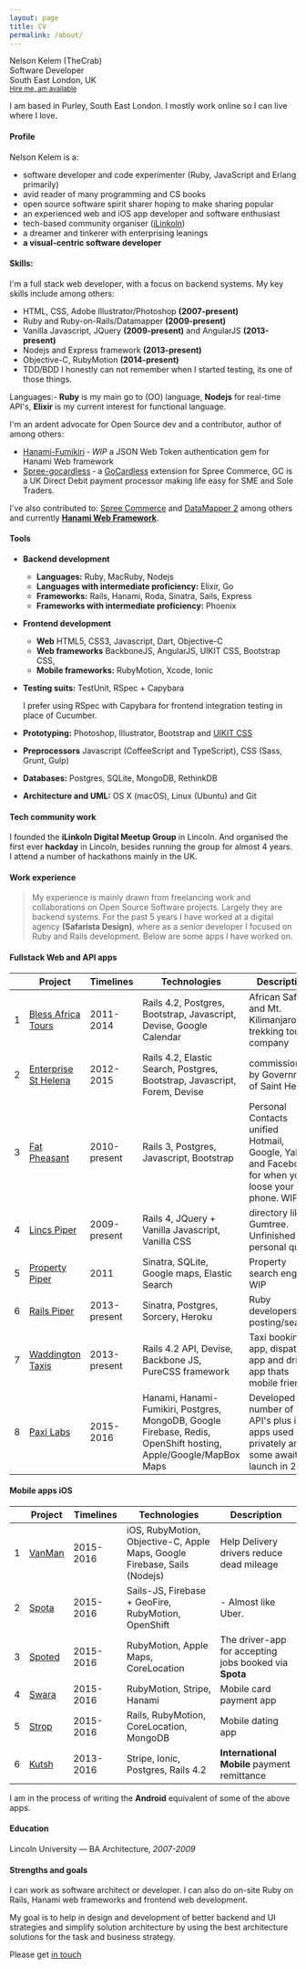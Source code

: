 ```yaml
---
layout: page
title: CV
permalink: /about/
---
```

<div class="cv-header clearfix">
<!-- <img src="https://trello-avatars.s3.amazonaws.com/7b1ea085d6709f32cdd3c22098cba7a3/170.png"> -->
<p>
  <span class="cv-names">Nelson Kelem (TheCrab)</span> <br>
  <span class="cv-title">Software Developer</span> <br>
  <span class="cv-location">South East London, UK</span> <br>
  <small class="cv-hireable"><a href="mailto:nelson@safarista.com">Hire me, am available</a></small>
</p>

I am based in Purley, South East London. I mostly work online so I can live where I love.
</div>

#### Profile
Nelson Kelem is a:

- software developer and code experimenter (Ruby, JavaScript and Erlang primarily)
- avid reader of many programming and CS books
- open source software spirit sharer hoping to make sharing popular
- an experienced web and iOS app developer and software enthusiast
- tech-based community organiser ([iLinkoln](http://ilinkoln.org))
- a dreamer and tinkerer with enterprising leanings
- **a visual-centric software developer**

#### Skills:
I'm a full stack web developer, with a focus on backend systems. My key skills include among others:

- HTML, CSS, Adobe Illustrator/Photoshop **(2007-present)**
- Ruby and Ruby-on-Rails/Datamapper **(2009-present)**
- Vanilla Javascript, JQuery **(2009-present)** and AngularJS **(2013-present)**
- Nodejs and Express framework **(2013-present)**
- Objective-C, RubyMotion **(2014-present)**
- TDD/BDD I honestly can not remember when I started testing, its one of those things.

Languages:- **Ruby** is my main go to (OO) language, **Nodejs** for real-time API's, **Elixir** is my current interest for functional language.

I'm an ardent advocate for Open Source dev and a contributor, author of among others:

- [Hanami-Fumikiri](https://github.com/theCrab/hanami-fumikiri) ‐ _WIP_ a JSON Web Token authentication gem for Hanami Web framework
- [Spree-gocardless](https://github.com/theCrab/spree_gocardless) ‐ a [GoCardless](https://gocardless.com) extension for Spree Commerce, GC is a UK Direct Debit payment processor making life easy for SME and Sole Traders.

I've also contributed to: [Spree Commerce](http://spreecommerce.com) and [DataMapper 2](http://datamapper.org) among others and currently **[Hanami Web Framework](http://hanamirb.org)**.

#### Tools
- **Backend development**
  + **Languages:** Ruby, MacRuby, Nodejs
  + **Languages with intermediate proficiency:** Elixir, Go
  + **Frameworks:** Rails, Hanami, Roda, Sinatra, Sails, Express
  + **Frameworks with intermediate proficiency:** Phoenix
- **Frontend development**
  + **Web** HTML5, CSS3, Javascript, Dart, Objective-C
  + **Web frameworks** BackboneJS, AngularJS, UIKIT CSS, Bootstrap CSS,
  + **Mobile frameworks:** RubyMotion, Xcode, Ionic
- **Testing suits:** TestUnit, RSpec + Capybara

   I prefer using RSpec with Capybara for frontend integration testing in place of Cucumber.
- **Prototyping:** Photoshop, Illustrator, Bootstrap and [UIKIT CSS](http://getuikit.com)
- **Preprocessors** Javascript (CoffeeScript and TypeScript), CSS (Sass, Grunt, Gulp)
- **Databases:** Postgres, SQLite, MongoDB, RethinkDB
- **Architecture and UML:** OS X (macOS), Linux (Ubuntu) and Git

#### Tech community work
I founded the **iLinkoln Digital Meetup Group** in Lincoln. And organised the first ever **hackday** in Lincoln, besides running the group for almost 4 years. I attend a number of hackathons mainly in the UK.

#### Work experience
> My experience is mainly drawn from freelancing work and collaborations on Open Source Software projects. Largely they are backend systems. For the past 5 years I have worked at a digital agency **(Safarista Design)**, where as a senior developer I focused on Ruby and Rails development. Below are some apps I have worked on.

#### Fullstack Web and API apps

|  | Project | Timelines | Technologies | Description |
|- |------- |----- |------------ |----------- |
| 1 | [Bless Africa Tours](http://bats.herokuapp.com/) | 2011-2014 | Rails 4.2, Postgres, Bootstrap, Javascript, Devise, Google Calendar | African Safaris and Mt. Kilimanjaro trekking tours company |
| 2 | [Enterprise St Helena](http://esthelena.herokuapp.com/) | 2012-2015 | Rails 4.2, Elastic Search, Postgres, Bootstrap, Javascript, Forem, Devise | commissioned by Government of Saint Helena |
| 3 | [Fat Pheasant](http://fatpheasant.herokuapp.com/) | 2010-present | Rails 3, Postgres, Javascript, Bootstrap | Personal Contacts unified Hotmail, Google, Yahoo and Facebook for when you loose your phone. WIP |
| 4 | [Lincs Piper](http://lincspiper.co.uk/) | 2009-present | Rails 4, JQuery + Vanilla Javascript, Vanilla CSS | directory like Gumtree. Unfinished personal quest. |
| 5 | [Property Piper](http://propertypiper.com) | 2011 | Sinatra, SQLite, Google maps, Elastic Search | Property search engine WIP |
| 6 | [Rails Piper](http://railspiper.com) | 2013-present | Sinatra, Postgres, Sorcery, Heroku | Ruby developers cv posting/search. |
| 7 | [Waddington Taxis](http://WaddingtonTaxis.co.uk) | 2013-present | Rails 4.2 API, Devise, Backbone JS, PureCSS framework | Taxi booking app, dispatch app and driver app thats mobile friendly |
| 8 | [Paxi Labs](http://paxiapp.com) | 2015-2016 | Hanami, Hanami-Fumikiri, Postgres, MongoDB, Google Firebase, Redis, OpenShift hosting, Apple/Google/MapBox Maps | Developed a number of API's plus iOS apps used privately and some awaiting launch in 2016 |

#### Mobile apps iOS

|  | Project | Timelines | Technologies | Description |
| - | ------- | ----- | ------------ | ----------- |
| 1 | [VanMan](http://paxiapp.uk/vanman) | 2015-2016 | iOS, RubyMotion, Objective-C, Apple Maps, Google Firebase, Sails (Nodejs) | Help Delivery drivers reduce dead mileage |
| 2 | [Spota](http://paxiapp.uk/spota) | 2015-2016 | Sails-JS, Firebase + GeoFire, RubyMotion, OpenShift | - Almost like Uber.
| 3 | [Spoted](http://paxiapp.uk/spoted) | 2015-2016 | RubyMotion, Apple Maps, CoreLocation | The driver-app for accepting jobs booked via **Spota**
| 4 | [Swara](http://paxiapp.uk/swara) | 2015-2016 | RubyMotion, Stripe, Hanami | Mobile card payment app
| 5 | [Strop](http://paxiapp.uk/stropa) | 2015-2016 | Rails, RubyMotion, CoreLocation, MongoDB | Mobile dating app
| 6 | [Kutsh](http://kutsh.co.ke/) | 2013-2016 | Stripe, Ionic, Postgres, Rails 4.2 | **International Mobile** payment remittance

I am in the process of writing the **Android** equivalent of some of the above apps.

#### Education
Lincoln University &mdash; BA Architecture, *2007-2009*

#### Strengths and goals
I can work as software architect or developer. I can also do on-site Ruby on Rails, Hanami web frameworks and frontend web development.

My goal is to help in design and development of better backend and UI strategies and simplify solution architecture by using the best architecture solutions for the task and business strategy.

Please get [in touch](mailto:nelson@ilinkoln.org)
